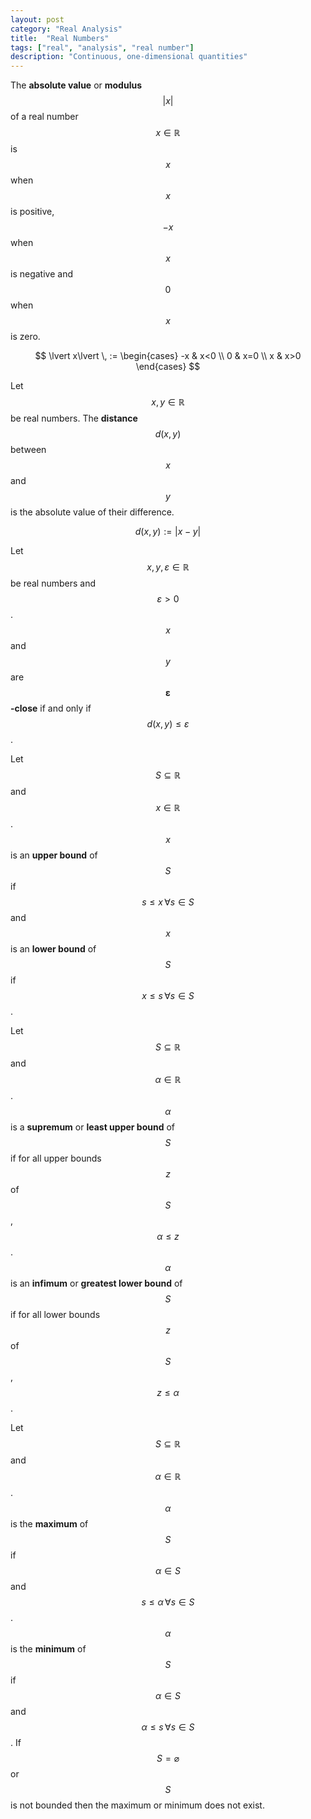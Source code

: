 ```yaml
---
layout: post
category: "Real Analysis"
title:  "Real Numbers"
tags: ["real", "analysis", "real number"]
description: "Continuous, one-dimensional quantities"
---
```


The **absolute value** or **modulus** $$\lvert x\lvert$$ of a real number $$x \in \mathbb{R}$$ is $$x$$ when $$x$$ is positive, $$-x$$ when $$x$$ is negative and $$0$$ when $$x$$ is zero.

$$ \lvert x\lvert \, := \begin{cases}
    -x & x<0 \\
    0 & x=0 \\
    x & x>0
 \end{cases}
$$

Let $$x,y \in \mathbb{R}$$ be real numbers. The **distance** $$d(x,y)$$ between $$x$$ and $$y$$ is the absolute value of their difference.

$$d(x,y) := \lvert x-y\lvert$$

Let $$x,y,\varepsilon \in \mathbb{R}$$ be real numbers and $$ \varepsilon>0 $$. $$x$$ and $$y$$ are $$ \boldsymbol{\varepsilon} $$**-close** if and only if $$d(x,y) \leq \varepsilon $$.

Let $$S \subseteq \mathbb{R}$$ and $$x \in \mathbb{R}$$. $$x$$ is an **upper bound** of $$S$$ if $$s \leq x \, \forall s \in S$$ and $$x$$ is an **lower bound** of $$S$$ if $$x \leq s \, \forall s \in S$$.

Let $$S \subseteq \mathbb{R}$$ and $$\alpha \in \mathbb{R}$$. $$\alpha$$ is a **supremum** or **least upper bound** of $$S$$ if for all upper bounds $$z$$ of $$S$$, $$\alpha \leq z$$. $$\alpha$$ is an **infimum** or **greatest lower bound** of $$S$$ if for all lower bounds $$z$$ of $$S$$, $$z \leq \alpha$$.

Let $$S \subseteq \mathbb{R}$$ and $$\alpha \in \mathbb{R}$$. $$\alpha$$ is the **maximum** of $$S$$ if $$\alpha \in S$$ and $$s \leq \alpha \, \forall s \in S$$. $$\alpha$$ is the **minimum** of $$S$$ if $$\alpha \in S$$ and $$\alpha \leq s \, \forall s \in S$$. If $$S=\varnothing$$ or $$S$$ is not bounded then the maximum or minimum does not exist.
